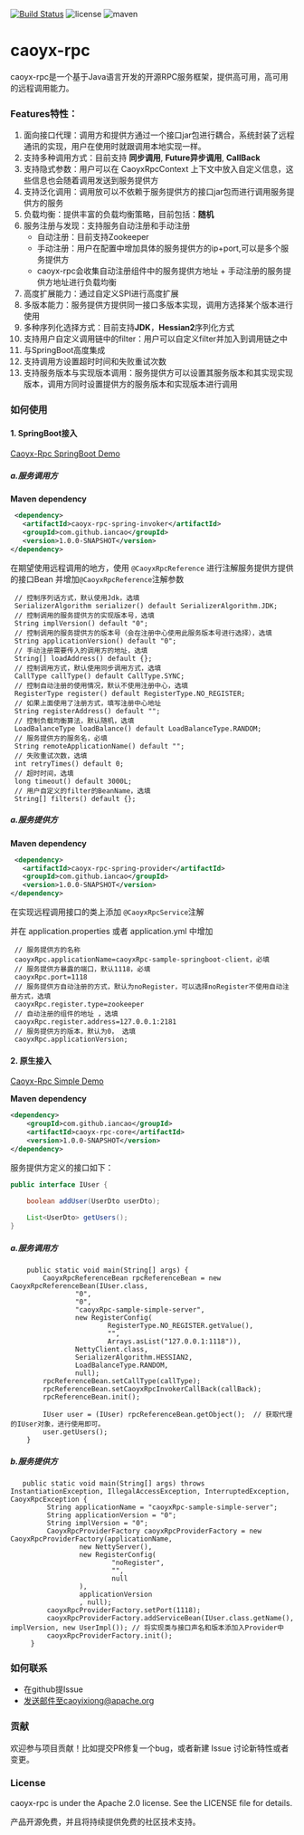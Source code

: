 [![Build Status](https://travis-ci.com/IanCao/caoyx-rpc.svg?branch=master)](https://travis-ci.com/IanCao/caoyx-rpc) 
![license](https://img.shields.io/github/license/IanCao/caoyx-rpc.svg)
![maven](https://img.shields.io/nexus/s/com.github.iancao/caoyx-rpc?server=https%3A%2F%2Foss.sonatype.org)

# caoyx-rpc
caoyx-rpc是一个基于Java语言开发的开源RPC服务框架，提供高可用，高可用的远程调用能力。

### Features特性：
1. 面向接口代理：调用方和提供方通过一个接口jar包进行耦合，系统封装了远程通讯的实现，用户在使用时就跟调用本地实现一样。
2. 支持多种调用方式：目前支持 **同步调用**, **Future异步调用**, **CallBack**
3. 支持隐式参数：用户可以在 CaoyxRpcContext 上下文中放入自定义信息，这些信息也会随着调用发送到服务提供方
4. 支持泛化调用：调用放可以不依赖于服务提供方的接口jar包而进行调用服务提供方的服务
5. 负载均衡：提供丰富的负载均衡策略，目前包括：**随机**
6. 服务注册与发现：支持服务自动注册和手动注册
   - 自动注册：目前支持Zookeeper
   - 手动注册：用户在配置中增加具体的服务提供方的ip+port,可以是多个服务提供方
   - caoyx-rpc会收集自动注册组件中的服务提供方地址 + 手动注册的服务提供方地址进行负载均衡
7. 高度扩展能力：通过自定义SPI进行高度扩展
8. 多版本能力：服务提供方提供同一接口多版本实现，调用方选择某个版本进行使用
9. 多种序列化选择方式：目前支持**JDK**，**Hessian2**序列化方式
10. 支持用户自定义调用链中的filter：用户可以自定义filter并加入到调用链之中
11. 与SpringBoot高度集成
12. 支持调用方设置超时时间和失败重试次数
13. 支持服务版本与实现版本调用：服务提供方可以设置其服务版本和其实现实现版本，调用方同时设置提供方的服务版本和实现版本进行调用


### 如何使用
#### 1. SpringBoot接入

[Caoyx-Rpc SpringBoot Demo](https://github.com/IanCao/caoyx-rpc/tree/master/caoyx-rpc-samples/caoyx-rpc-sample-springboot)
##### a.服务调用方
**Maven dependency**
```xml
 <dependency>
   <artifactId>caoyx-rpc-spring-invoker</artifactId>
   <groupId>com.github.iancao</groupId>
   <version>1.0.0-SNAPSHOT</version>
</dependency>
```
在期望使用远程调用的地方，使用 `@CaoyxRpcReference` 进行注解服务提供方提供的接口Bean
并增加`@CaoyxRpcReference`注解参数

```
 // 控制序列话方式，默认使用Jdk，选填
 SerializerAlgorithm serializer() default SerializerAlgorithm.JDK;
 // 控制调用的服务提供方的实现版本号，选填
 String implVersion() default "0";
 // 控制调用的服务提供方的版本号（会在注册中心使用此服务版本号进行选择），选填
 String applicationVersion() default "0";
 // 手动注册需要传入的调用方的地址，选填
 String[] loadAddress() default {};
 // 控制调用方式，默认使用同步调用方式，选填
 CallType callType() default CallType.SYNC;
 // 控制自动注册的使用情况，默认不使用注册中心，选填
 RegisterType register() default RegisterType.NO_REGISTER;
 // 如果上面使用了注册方式，填写注册中心地址
 String registerAddress() default "";
 // 控制负载均衡算法，默认随机，选填
 LoadBalanceType loadBalance() default LoadBalanceType.RANDOM;
 // 服务提供方的服务名，必填
 String remoteApplicationName() default "";
 // 失败重试次数，选填
 int retryTimes() default 0;
 // 超时时间，选填
 long timeout() default 3000L;
 // 用户自定义的filter的BeanName，选填
 String[] filters() default {};
```

##### a.服务提供方
**Maven dependency**

```xml
 <dependency>
   <artifactId>caoyx-rpc-spring-provider</artifactId>
   <groupId>com.github.iancao</groupId>
   <version>1.0.0-SNAPSHOT</version>
</dependency>
```
在实现远程调用接口的类上添加 `@CaoyxRpcService`注解

并在 application.properties 或者 application.yml 中增加

```
 // 服务提供方的名称
 caoyxRpc.applicationName=caoyxRpc-sample-springboot-client，必填
 // 服务提供方暴露的端口，默认1118，必填
 caoyxRpc.port=1118 
 // 服务提供方自动注册的方式，默认为noRegister，可以选择noRegister不使用自动注册方式，选填
 caoyxRpc.register.type=zookeeper
 // 自动注册的组件的地址 ，选填
 caoyxRpc.register.address=127.0.0.1:2181
 // 服务提供方的版本，默认为0， 选填
 caoyxRpc.applicationVersion;

```

#### 2. 原生接入

[Caoyx-Rpc Simple Demo](https://github.com/IanCao/caoyx-rpc/tree/master/caoyx-rpc-samples/caoyx-rpc-sample-simple)

**Maven dependency**

```xml
<dependency>
    <groupId>com.github.iancao</groupId>
    <artifactId>caoyx-rpc-core</artifactId>
    <version>1.0.0-SNAPSHOT</version>
</dependency>
```

服务提供方定义的接口如下：
```java
public interface IUser {
    
    boolean addUser(UserDto userDto);

    List<UserDto> getUsers();
}
```

##### a.服务调用方


```
    public static void main(String[] args) {
        CaoyxRpcReferenceBean rpcReferenceBean = new CaoyxRpcReferenceBean(IUser.class,
                "0",
                "0",
                "caoyxRpc-sample-simple-server",
                new RegisterConfig(
                        RegisterType.NO_REGISTER.getValue(),
                        "",
                        Arrays.asList("127.0.0.1:1118")),
                NettyClient.class,
                SerializerAlgorithm.HESSIAN2,
                LoadBalanceType.RANDOM,
                null);
        rpcReferenceBean.setCallType(callType);
        rpcReferenceBean.setCaoyxRpcInvokerCallBack(callBack);
        rpcReferenceBean.init();

        IUser user = (IUser) rpcReferenceBean.getObject();  // 获取代理的IUser对象，进行使用即可。
        user.getUsers();
    }
```

##### b.服务提供方
```
   public static void main(String[] args) throws InstantiationException, IllegalAccessException, InterruptedException, CaoyxRpcException {
         String applicationName = "caoyxRpc-sample-simple-server";
         String applicationVersion = "0";
         String implVersion = "0";
         CaoyxRpcProviderFactory caoyxRpcProviderFactory = new CaoyxRpcProviderFactory(applicationName,
                 new NettyServer(),
                 new RegisterConfig(
                         "noRegister",
                         "",
                         null
                 ),
                 applicationVersion
                 , null);
         caoyxRpcProviderFactory.setPort(1118);
         caoyxRpcProviderFactory.addServiceBean(IUser.class.getName(), implVersion, new UserImpl()); // 将实现类与接口声名和版本添加入Provider中
         caoyxRpcProviderFactory.init();
     }
```


### 如何联系
- 在github提Issue
- 发送邮件至caoyixiong@apache.org

### 贡献
欢迎参与项目贡献！比如提交PR修复一个bug，或者新建 Issue 讨论新特性或者变更。

### License
caoyx-rpc is under the Apache 2.0 license. See the LICENSE file for details.

产品开源免费，并且将持续提供免费的社区技术支持。